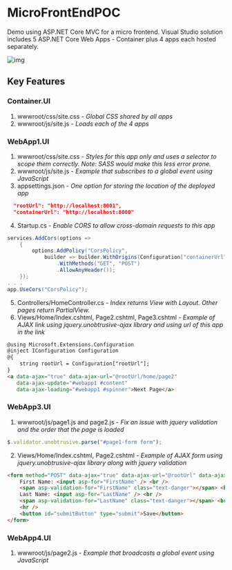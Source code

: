# MicroFrontEndPOC
Demo using ASP.NET Core MVC for a micro frontend.
Visual Studio solution includes 5 ASP.NET Core Web Apps - Container plus 4 apps each hosted separately.

![img](https://repository-images.githubusercontent.com/296737497/63b80080-f9c8-11ea-973b-ec66ebba770a)

## Key Features
### Container.UI
1. wwwroot/css/site.css - <em>Global CSS shared by all apps</em>
2. wwwroot/js/site.js - <em>Loads each of the 4 apps</em>
### WebApp1.UI
1. wwwroot/css/site.css - <em>Styles for this app only and uses a selector to scope them correctly. Note: SASS would make this less error prone.</em>
2. wwwroot/js/site.js - <em>Example that subscribes to a global event using JavaScript</em>
3. appsettings.json - <em>One option for storing the location of the deployed app</em>
```json
  "rootUrl": "http://localhost:8001",
  "containerUrl": "http://localhost:8000"
```
4. Startup.cs - <em>Enable CORS to allow cross-domain requests to this app</em>
```csharp
services.AddCors(options =>
    {
        options.AddPolicy("CorsPolicy",
            builder => builder.WithOrigins(Configuration["containerUrl"])
                .WithMethods("GET", "POST")
                .AllowAnyHeader());
    });
. . .
app.UseCors("CorsPolicy");
```
5. Controllers/HomeController.cs - <em>Index returns View with Layout. Other pages return PartialView.</em>
6. Views/Home/Index.cshtml, Page2.cshtml, Page3.cshtml - <em>Example of AJAX link using jquery.unobtrusive-ajax library and using url of this app in the link</em>
```html
@using Microsoft.Extensions.Configuration
@inject IConfiguration Configuration
@{
    string rootUrl = Configuration["rootUrl"];
}
<a data-ajax="true" data-ajax-url="@rootUrl/home/page2"
   data-ajax-update="#webapp1 #content"
   data-ajax-loading="#webapp1 #spinner">Next Page</a>
```    
### WebApp3.UI
1. wwwroot/js/page1.js and page2.js - <em>Fix an issue with jquery validation and the order that the page is loaded</em>
```javascript
$.validator.unobtrusive.parse("#page1-form form");
```
2. Views/Home/Index.cshtml, Page2.cshtml - <em>Example of AJAX form using jquery.unobtrusive-ajax library along with jquery validation</em>
```html
<form method="POST" data-ajax="true" data-ajax-url="@rootUrl" data-ajax-update="#webapp3 #content">
    First Name: <input asp-for="FirstName" /> <br />
    <span asp-validation-for="FirstName" class="text-danger"></span> <br />
    Last Name: <input asp-for="LastName" /> <br />
    <span asp-validation-for="LastName" class="text-danger"></span> <br />
    <hr />
    <button id="submitButton" type="submit">Save</button>
</form>
```
### WebApp4.UI
1. wwwroot/js/page2.js - <em>Example that broadcasts a global event using JavaScript</em>

